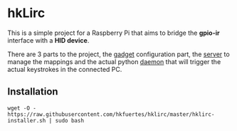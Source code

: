 # hkLirc
This is a simple project for a Raspberry Pi that aims to bridge the **gpio-ir** interface with a **HID device**.

There are 3 parts to the project, the [gadget](gadget) configuration part, the [server](server) to manage the mappings and the actual python [daemon](daemon_python) that will trigger the actual keystrokes in the connected PC.

## Installation
`wget -O - https://raw.githubusercontent.com/hkfuertes/hklirc/master/hklirc-installer.sh | sudo bash`


